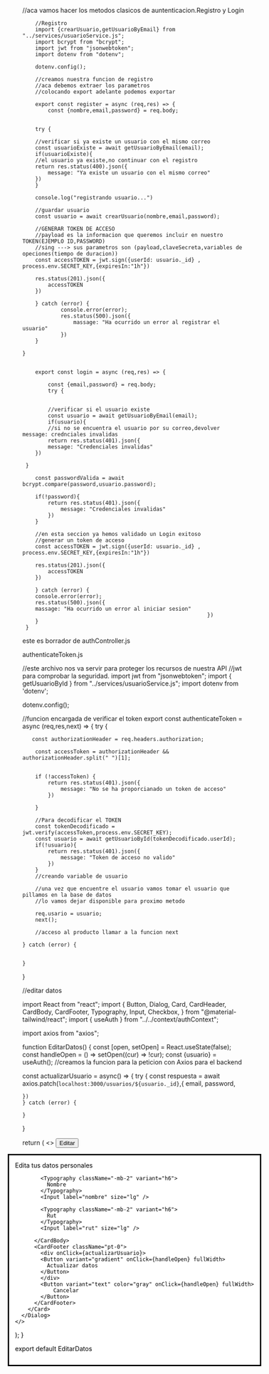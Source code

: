 //aca vamos hacer los metodos clasicos de auntenticacion.Registro y Login

        //Registro
        import {crearUsuario,getUsuarioByEmail} from "../services/usuarioService.js";
        import bcrypt from "bcrypt";
        import jwt from "jsonwebtoken";
        import dotenv from "dotenv";

        dotenv.config();

        //creamos nuestra funcion de registro
        //aca debemos extraer los parametros 
        //colocando export adelante podemos exportar 

        export const register = async (req,res) => {
            const {nombre,email,password} = req.body;

    
        try {
            
        //verificar si ya existe un usuario con el mismo correo
        const usuarioExiste = await getUsuarioByEmail(email);
        if(usuarioExiste){
        //el usuario ya existe,no continuar con el registro
        return res.status(400).json({
            message: "Ya existe un usuario con el mismo correo"
        })
        }
        
        console.log("registrando usuario...")

        //guardar usuario
        const usuario = await crearUsuario(nombre,email,password);

        //GENERAR TOKEN DE ACCESO
        //payload es la informacion que queremos incluir en nuestro TOKEN(EJEMPLO ID,PASSWORD)
        //sing ---> sus parametros son (payload,claveSecreta,variables de opeciones(tiempo de duracion))
        const accessTOKEN = jwt.sign({userId: usuario._id} , process.env.SECRET_KEY,{expiresIn:"1h"})

        res.status(201).json({
            accessTOKEN
        })

        } catch (error) {
                console.error(error);
                res.status(500).json({
                    massage: "Ha ocurrido un error al registrar el usuario"
                })
        }
        
    }
    

        export const login = async (req,res) => {
    
            const {email,password} = req.body;
            try {
                
           
            //verificar si el usuario existe
            const usuario = await getUsuarioByEmail(email);
            if(usuario){
            //si no se encuentra el usuario por su correo,devolver message: crednciales invalidas
            return res.status(401).json({
            message: "Credenciales invalidas"
        })
        
     }

        const passwordValida = await bcrypt.compare(password,usuario.password);

        if(!password){
            return res.status(401).json({
                message: "Credenciales invalidas"
            })
        }

        //en esta seccion ya hemos validado un Login exitoso
        //generar un token de acceso
        const accessTOKEN = jwt.sign({userId: usuario._id} , process.env.SECRET_KEY,{expiresIn:"1h"})

        res.status(201).json({
            accessTOKEN
        })

        } catch (error) {
        console.error(error);
        res.status(500).json({
        massage: "Ha ocurrido un error al iniciar sesion"
                                                              })    
        }
     }

     
este es borrador de authController.js

authenticateToken.js

//este archivo nos va servir para proteger los recursos de nuestra API
//jwt para comprobar la seguridad.
import jwt from "jsonwebtoken";
import { getUsuarioById } from "../services/usuarioService.js";
import dotenv from 'dotenv';

dotenv.config();

//funcion encargada de verificar el token
   export const authenticateToken = async (req,res,next) => {
    try {
      
       const authorizationHeader = req.headers.authorization;

        const accessToken = authorizationHeader && authorizationHeader.split(" ")[1];


        if (!accessToken) {
            return res.status(401).json({
                message: "No se ha proporcianado un token de acceso"
            })
                
        }
        
        //Para decodificar el TOKEN
        const tokenDecodificado = jwt.verify(accessToken,process.env.SECRET_KEY);
        const usuario = await getUsuarioById(tokenDecodificado.userId);
        if(!usuario){
            return res.status(401).json({
                message: "Token de acceso no valido"
            })
        }
        //creando variable de usuario

        //una vez que encuentre el usuario vamos tomar el usuario que pillamos en la base de datos
        //lo vamos dejar disponible para proximo metodo

        req.usario = usuario;
        next();

        //acceso al producto llamar a la funcion next

    } catch (error) {
        

    }


}

//editar datos

import React from "react";
import {
  Button,
  Dialog,
  Card,
  CardHeader,
  CardBody,
  CardFooter,
  Typography,
  Input,
  Checkbox,
} from "@material-tailwind/react";
import { useAuth } from "../../context/authContext";

import axios from "axios";


function EditarDatos() {
  const [open, setOpen] = React.useState(false);
  const handleOpen = () => setOpen((cur) => !cur);
  const {usuario} = useAuth();
  //creamos la funcion para la peticion con Axios para el backend

  const actualizarUsuario = async() => {
    try {
        const respuesta = await axios.patch(`localhost:3000/usuarios/${usuario._id}`,{
        email,
        password,
    
    })
    } catch (error) {
      
    }
  }
 
  return (
    <>
      <Button onClick={handleOpen}>Editar</Button>
      <Dialog
        size="xs"
        open={open}
        handler={handleOpen}
        className="bg-transparent shadow-none"
      >
        <Card className="mx-auto w-full max-w-[24rem]">
          <CardBody className="flex flex-col gap-4">
            <Typography variant="h4" color="blue-gray">
              Edita tus datos personales
            </Typography>

            <Typography className="-mb-2" variant="h6">
              Nombre
            </Typography>
            <Input label="nombre" size="lg" />

            <Typography className="-mb-2" variant="h6">
              Rut
            </Typography>
            <Input label="rut" size="lg" />

          </CardBody>
          <CardFooter className="pt-0">
            <div onClick={actualizarUsuario}>
            <Button variant="gradient" onClick={handleOpen} fullWidth>
              Actualizar datos
            </Button>
            </div>
            <Button variant="text" color="gray" onClick={handleOpen} fullWidth>
                Cancelar
            </Button>
          </CardFooter>
        </Card>
      </Dialog>
    </>
  );
}

export default EditarDatos
